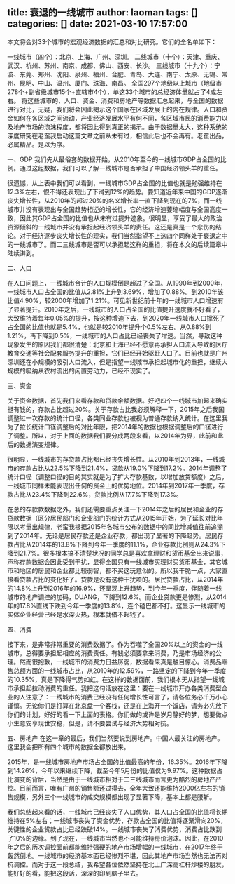 title: 衰退的一线城市
author: laoman
tags: []
categories: []
date: 2021-03-10 17:57:00
---
本文将会对33个城市的宏观经济数据的汇总和对比研究。它们的全名单如下：
<!-- more-->
一线城市（四个）：北京、上海、广州、深圳。
二线城市（十个）：天津、重庆、武汉、杭州、苏州、南京、成都、佛山、西安、长沙。
三线城市（十九个）：宁波、东莞、郑州、沈阳、泉州、福州、合肥、青岛、大连、南宁、太原、无锡、常州、昆明、中山、温州、厦门、珠海、南昌。
全国297个地级以上城市（地级市278个+副省级城市15个+直辖市4个），单这33个城市的总经济体量就占了4成左右。
将这些城市的、人口、资金、消费和房地产等数据汇总起来，与全国的数据进行对比，无疑，我们将会因此揭示这个国家在区域发展上的内在规律。人口和资金如何在各区域之间流动，产业经济发展水平有何不同，各区域市民的消费能力以及地产市场的泡沫程度，都将因此得到真正的揭示。由于数据量太大，这种系统的深度研究在老蛮我启动这篇文章之前从未有过，相信此后也不会再有。老蛮出品，必属精品。是以为序。

一、GDP
我们先从最俗套的数据开始，从2010年至今的一线城市GDP占全国的比例。通过这组数据，我们可以了解一线城市是否承担了中国经济领头羊的重任。



很遗憾，从上表中我们可以看到，一线城市GDP占全国的比值也就是勉强维持在12.3%左右，恨不得还表现出了下滑到12%的趋势。要知道近年来中国的GDP逐渐丧失增长性，从2010年的超过20%的名义增长率一直下降到现在的7%，而一线城市并没有表现出与全国趋势相逆的增长性，它的经济增速萎缩幅度与全国高度一致，因此其GDP占全国的比值也从未有过提升迹象。很明显，享受了最大的政治资源倾斜的一线城市并没有承担起经济领头羊的责任。这还是真是一个悲伤的结论。对于经济逐步丧失增长性的现实，我们当然指望不上这四个同样处于衰退之中的一线城市了。而二三线城市是否可以承担起这样的重担，将在本文的后续篇章中陆续讲到。

二、人口


在人口问题上，一线城市合计的人口规模倒是超过了全国。从1990年到2000年，一线城市人口占全国的比值从2.81%上升到3.69%，增加了0.88%。到2010年该比值4.90%，较2000年增加了1.21%。可见新世纪前十年的一线城市人口增速有了显著提升。2010年之后，一线城市的人口占全国的比值提升速度就不好看了，大致维持着每年0.05%的提升，按这种增速下去，到2020年一线城市人口撑死了占全国的比值也就是5.4%，也就是较2010年提升个0.5%左右。从0.88%到1.21%，再下降到0.5%，一线城市的人口占比已经丧失了增速。当然，导致这种现象发生的原因我们都很清楚：北京和上海已经不愿意再承担人口流入导致的医疗教育交通等社会配套服务提升的重担，它们已经开始驱赶人口了。目前也就是广州深圳还在小规模的吸引人口流入，但是指望一线城市承担起城市化的重担，继续大规模的吸纳从农村流出的闲置劳动力，已经不现实了。

三、资金


关于资金数据，首先我们来看存款和贷款余额数据。好吧四个一线城市加起来确实挺有钱的，存款占比超过20%。关于存款占比我必须解释一下，2015年之后我国调整过一次存款的统计口径，各类同业存款也被视为普通存款纳入统计。在这里我为了拉长统计口径调整后的对比年限，把2014年的数据也根据调整后的口径进行了调整。所以，对于上面的数据我们要分成两段来看，以2014年为界，此前和此后的数据演变规律。

很明显，一线城市的存贷款占比都已经丧失增长性。从2010年到2013年，一线城市的存款占比从22.5%下降到21.4%，贷款从19.0%下降到17.2%。2014年调整了统计口径（调整口径的目的其实就是为了扩大存款基数，以增加放贷额度）之后，一线城市同样未能表现出任何的资金上的优势地位。2014年到2017年一季度，存款占比从23.4%下降到22.6%，贷款比例从17.7%下降到17.3%。



在总的存款款数据之外，我们还需要重点关注一下2014年之后的居民和企业的存贷款数据（区分居民部门和企业部门的统计方式从2015年开始，为了延长对比年限以考量出规律，老蛮我根据2015年各城市公布的数据中的同比增减值往前追溯到了2014年。无论是居民存款还是企业存款，都出现了显著的下降趋势。居民存款占比从2014年的13.8%下降到今年一季度的11.1%，企业存款比例则从24.3%下降到21.7%。很多根本搞不清楚状况的同学总是喜欢拿理财和货币基金出来说事，声称存款数据会因此受到干扰，显得全国只有一线城市买理财买货币基金，其它城市和地区的居民和企业都比较弱智，都不买这玩意似的。所以我干脆一点，大家直接看贷款占比的变化好了。贷款是没有这种干扰项的。居民贷款占比，从2014年的14.8%上升到2016年的16.9%，还呈现上升趋势，到今年一季度，伴随着一线城市的地产调控的加码，DUANG，下降到12.6%。而企业贷款更是惨烈，从2014年的17.8%直线下跌到今年一季度的13.8%，连个磕巴都不打。这显示一线城市的实体企业经营已经是水深火热，根本就借不起钱了。

四、消费


接下来，是非常非常重要的消费数据了。作为吞噬了全国20%以上的资金的一线城市，总得要承担起相应的消费责任。有钱必须要拿来消费，乃是市场经济的公理。然而很抱歉，一线城市的消费力日益孱弱，数据看来真是触目惊心。消费品零售总额方面的一线城市占比，从2010年的12.59%，一路坚定的下降到今年一季度的10.35%，真是下降得气势如虹。在这样的数据面前，我们根本无从指望一线城市承担起拉动消费的重任。我把这句话放在这里：要在一线城市开办各类消费型企业的人注意了：一线城市的消费已经没有任何增长性可言了，请各位务必千万小心谨慎。无论你们是打算在北京盘一个客栈，还是在上海开一个饭店，请务必先放下你们的计划，好好的看一下上面的表格。你们做的或许是岁月静好的梦，想要做点小生意安享现世安稳，但是，请不要尝试与经济大势相对抗。

五、房地产
在这一章的最后，我们当然要说到房地产。中国人最关注的房地产。这里我会把所有四个城市的数据全都放出来。



2015年，是一线城市房地产市场占全国的比值最高的年份，16.35%。2016年下降到14.26%，今年以来继续下降，截至今年5月份的比值仅为9.97%。这种数据占比演变的背后，当然是由于一线城市相对于二三线城市而言更为酷烈的房地产严控。目前而言，唯有广州的销售额还过得去，全年大致还能维持2000亿左右的销售规模，另外三个一线城市的成交规模都出现了显著下降，基本上都是腰斩。

我们总结起来看的话，一线城市已经丧失了人口优势，其人口占全国的比值将长期维持在5%左右；一线城市丧失了资金优势，存款占全国的比值将逐渐滑向20%，关键性的企业贷款占比已经跌破14%。一线城市丧失了消费优势，消费占比跌到了10%的边缘。到了现在，一线城市当然也不可能维持房价泡沫。因此，在2010年之后的历次调控面前都能维持强硬的地产市场增幅的一线城市，在2017年终于轰然倒地。一线城市的经济基本面已经惨烈不堪，因此其地产市场当然也无法再对抗调控。而对于这一段总结，我希望各位依然坚持在北上广深高杠杆炒楼的朋友，能好好的看，能把这段话，深深的印到脑子里去。

